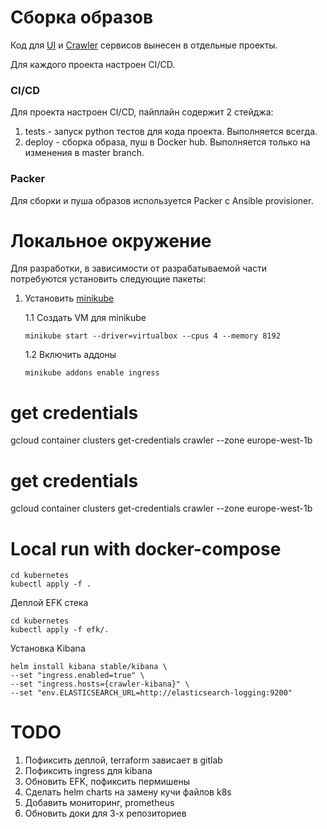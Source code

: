 # Сборка образов
Код для [UI](https://gitlab.com/vvlineate/search_engine_ui)
 и [Crawler](https://gitlab.com/vvlineate/search_engine_crawler)
 сервисов вынесен в отдельные проекты.

Для каждого проекта настроен CI/CD.

### CI/CD
Для проекта настроен CI/CD, пайплайн содержит 2 стейджа:
1. tests - запуск python тестов для кода проекта.
Выполняется всегда.
2. deploy - сборка образа, пуш в Docker hub.
Выполняется только на изменения в master branch.

### Packer
Для сборки и пуша образов используется Packer с Ansible provisioner.


# Локальное окружение
Для разработки, в зависимости от разрабатываемой части потребуются установить следующие пакеты:
1. Установить [minikube](https://kubernetes.io/docs/tasks/tools/install-minikube/)

    1.1 Создать VM для minikube
    ```shell script
    minikube start --driver=virtualbox --cpus 4 --memory 8192
    ```
    1.2 Включить аддоны
    ```shell script
    minikube addons enable ingress
    ```

# get credentials
gcloud container clusters get-credentials crawler --zone europe-west-1b


# get credentials
gcloud container clusters get-credentials crawler --zone europe-west-1b


# Local run with docker-compose
```shell script
cd kubernetes
kubectl apply -f .
```

Деплой EFK стека
```shell script
cd kubernetes
kubectl apply -f efk/.
```

Установка Kibana
```shell script
helm install kibana stable/kibana \
--set "ingress.enabled=true" \
--set "ingress.hosts={crawler-kibana}" \
--set "env.ELASTICSEARCH_URL=http://elasticsearch-logging:9200"
```

# TODO
1. Пофиксить деплой, terraform зависает в gitlab
2. Пофиксить ingress для kibana
3. Обновить EFK, пофиксить пермишены
4. Сделать helm charts на замену кучи файлов k8s
5. Добавить мониторинг, prometheus
6. Обновить доки для 3-х репозиториев

